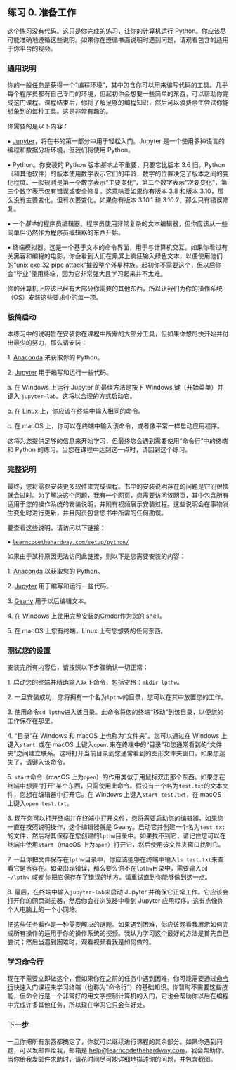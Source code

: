 ## 练习 0. 准备工作

这个练习没有代码。这只是你完成的练习，让你的计算机运行 Python。你应该尽可能准确地遵循这些说明。如果你在遵循书面说明时遇到问题，请观看包含的适用于你平台的视频。

### 通用说明

你的一般任务是获得一个“编程环境”，其中包含你可以用来编写代码的工具。几乎每个程序员都有自己专门的环境，但起初你会想要一些简单的东西，可以帮助你完成这门课程。课程结束后，你将了解足够的编程知识，然后可以浪费余生尝试你能想象到的每种工具。这是非常有趣的。

你需要的是以下内容：

• [Jupyter](https://jupyter.org/)，将在书的第一部分中用于轻松入门。Jupyter 是一个使用多种语言的编程和数据分析环境，但我们将使用 Python。

• Python。你安装的 Python 版本*基本上*不重要，只要它比版本 3.6 旧。Python（和其他软件）的版本使用数字表示它们的年龄，数字的位置决定了版本之间的变化程度。一般规则是第一个数字表示“主要变化”，第二个数字表示“次要变化”，第三个数字表示仅有错误或安全修复。这意味着如果你有版本 3.8 和版本 3.10，那么没有主要变化，但有次要变化。如果你有版本 3.10.1 和 3.10.2，那么只有错误修复。

• 一个*基本*的程序员编辑器。程序员使用非常复杂的文本编辑器，但你应该从一些简单但仍然作为程序员编辑器的东西开始。

• 终端模拟器。这是一个基于文本的命令界面，用于与计算机交互。如果你看过有关黑客和编程的电影，你会看到人们在黑屏上疯狂输入绿色文本，以便使用他们的“unix exe 32 pipe attack”摧毁整个外星种族。起初你不需要这个，但以后你会“毕业”使用终端，因为它非常强大且学习起来并不太难。

你的计算机上应该已经有大部分你需要的其他东西，所以让我们为你的操作系统（OS）安装这些要求中的每一项。

### 极简启动

本练习中的说明旨在安装你在课程中所需的大部分工具，但如果你想尽快开始并付出最少的努力，那么请安装：

1\. [Anaconda](https://www.anaconda.com/) 来获取你的 Python。

2\. [Jupyter](https://jupyter.org/) 用于编写和运行一些代码。

a. 在 Windows 上运行 Jupyter 的最佳方法是按下 Windows 键（开始菜单）并键入 `jupyter-lab`。这将以合理的方式启动它。

b. 在 Linux 上，你应该在终端中输入相同的命令。

c. 在 macOS 上，你可以在终端中输入该命令，或者像平常一样启动应用程序。

这将为您提供足够的信息来开始学习，但最终您会遇到需要使用“命令行”中的终端和 Python 的练习。当您在课程中达到这一点时，请回到这个练习。

### 完整说明

最终，您将需要安装更多软件来完成课程。书中的安装说明存在的问题是它们很快就会过时。为了解决这个问题，我有一个网页，您需要访问该网页，其中包含所有适用于您的操作系统的安装说明，并附有视频展示安装过程。这些说明会在事物发生变化时进行更新，并且网页包含您书中所需的任何勘误。

要查看这些说明，请访问以下链接：

• [`learncodethehardway.com/setup/python/`](https://learncodethehardway.com/setup/python/)

如果由于某种原因无法访问此链接，则以下是您需要安装的内容：

1\. [Anaconda](https://www.anaconda.com/) 以获取您的 Python。

2\. [Jupyter](https://jupyter.org/) 用于编写和运行一些代码。

3\. [Geany](https://geany.org) 用于以后编辑文本。

4\. 在 Windows 上使用完整安装的[Cmder](https://cmder.app)作为您的 shell。

5\. 在 macOS 上您有终端，Linux 上有您想要的任何东西。

### 测试您的设置

安装完所有内容后，请按照以下步骤确认一切正常：

1\. 启动您的终端并精确输入以下命令，包括空格：`mkdir lpthw`。

2\. 一旦安装成功，您将拥有一个名为`lpthw`的目录，您可以在其中放置您的工作。

3\. 使用命令`cd lpthw`进入该目录。此命令将您的终端“移动”到该目录，以便您的工作保存在那里。

4\. “目录”在 Windows 和 macOS 上也称为“文件夹”。您可以通过在 Windows 上键入`start.`或在 macOS 上键入`open.`来在终端中的“目录”和您通常看到的“文件夹”之间建立联系。这将打开当前目录到您通常看到的图形文件夹窗口。如果您迷失了，请键入该命令。

5\. `start`命令（macOS 上为`open`）的作用类似于用鼠标双击那个东西。如果您在终端中想要“打开”某个东西，只需使用此命令。假设有一个名为`test.txt`的文本文件，您想在编辑器中打开它。在 Windows 上键入`start test.txt`，在 macOS 上键入`open test.txt`。

6\. 现在您可以打开终端并在终端中打开文件，您将需要启动您的编辑器。如果您一直在按照说明操作，这个编辑器就是 Geany。启动它并创建一个名为`test.txt`的文件，然后将其保存在您创建的`lpthw`目录中。如果找不到它，请记住您可以在终端中使用`start`（macOS 上为`open`）打开它，然后使用该文件夹窗口找到它。

7\. 一旦你把文件保存在`lpthw`目录中，你应该能够在终端中输入`ls test.txt`来查看它是否存在。如果出现错误，那么要么你不在`lpthw`目录中，需要输入`cd ~/lpthw` *或者* 你把它保存在了错误的地方。请重试直到你能够做到这一点。

8\. 最后，在终端中输入`jupyter-lab`来启动 Jupyter 并确保它正常工作。它应该会打开你的网页浏览器，然后你会在浏览器中看到 Jupyter 应用程序。这有点像你个人电脑上的一个小网站。

把这些任务看作是一种需要解决的谜题。如果遇到困难，你应该观看我展示如何完成所有操作的适用于你的操作系统的视频。我认为学习这个最好的方法是首先自己尝试；然后当遇到困难时，观看视频看我是如何做的。

### 学习命令行

现在不需要立即做这个，但如果你在之前的任务中遇到困难，你可能需要通过[命令行](https://learncodethehardway.com/command-line-crash-course/)快速入门课程来学习终端（也称为“命令行”）的基础知识。你暂时不需要这些技能，但命令行是一个非常好的用文字控制计算机的入门，它也会帮助你以后在编程中完成许多其他任务，所以现在学习它只会有好处。

### 下一步

一旦你把所有东西都搞定了，你就可以继续进行课程的其余部分。如果你遇到问题，可以发邮件给我，邮箱是 help@learncodethehardway.com，我会帮助你。当你给我发邮件求助时，请花时间尽可能详细地描述你的问题，并包含截图。
